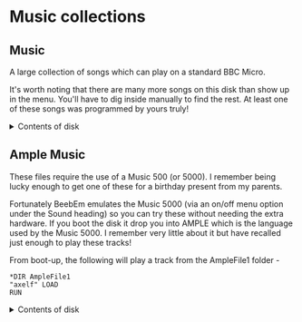 # Music collections

## Music
A large collection of songs which can play on a standard BBC Micro.

It's worth noting that there are many more songs on this disk than show up in the menu. You'll have to dig inside manually to find the rest. At least one of these songs was programmed by yours truly!
<details><summary>Contents of disk</summary>
&nbsp  
 
- airwolf
- axel-f
- black and white rag
- blue monday
- boogie
- brass
- breath
- bugaloo
- busters
- chi-mai
- chorus
- classic
- cold tea
- condor
- crows
- digitised
- entertain
- envdesign1
- envdesign2
- equinox
- eyes
- georgia
- ghost busters
- golden brown
- handle
- happy song
- joy
- muproc
- new song
- oxygene
- rondo
- seasons - _looks like one I may have done myself_
- sun down
- sweet dreams
- toccata
- tune
- whiter shad of pale
</details>

## Ample Music
These files require the use of a Music 500 (or 5000). I remember being lucky enough to get one of these for a birthday present from my parents.

Fortunately BeebEm emulates the Music 5000 (via an on/off menu option under the Sound heading) so you can try these without needing the extra hardware. If you boot the disk it drop you into AMPLE which is the language used by the Music 5000. I remember very little about it but have recalled just enough to play these tracks!

From boot-up, the following will play a track from the AmpleFile1 folder -
```
*DIR AmpleFile1
"axelf" LOAD
RUN
```

<details><summary>Contents of disk</summary>

### AmpleFile1
Maybe these tracks came with the Music 500?

<details><summary>Contents of folder</summary>
&nbsp  
 
- aintmis
- axelf
- babyel
- bohm
- bovree
- branden
- cav
- commun
- dallas
- donkey
- dress
- dynasty
- easty
- eye
- grprix
- handown
- hilly
- jbells
- kayleigh
- love
- lucky
- maple
- mart
- movecl
- MrX
- over
- palm
- popcorn
- prelude
- preset1
- song
- star
- starsky
- sunrise
- syncron
- teach
- tlord
- tubells
- virgin
- walk
- wild
- yesday
</details>

### AmpleFile2
Again, I don't know if these tracks came with the Music 500 or not

<details><summary>Contents of folder</summary>
&nbsp  
 
- adeline
- airwolf
- apache
- aria
- bceguy
- bugle
- bwrag
- chariot
- chimai
- crush
- csetup
- dizzy
- earth
- equinox
- fiddle
- fleurs
- floral
- ghost
- gigue
- jsongs
- lovers
- majest
- mull
- patter
- prels
- rend
- rio
- russian
- sky
- sonata
- sting
- svengal
- sweet
- take5
- third
- tiger
- tnblsb
- trudie
- waltz
- wast
- what
- ylovers
- zorba
</details>
  
### OwnWork
These compositions were definitely entered by me - I haven't tested them so have no idea what they're like. I was young and experimenting with the Music 500 so I wouldn't go expecting too much from them!

<details><summary>Contents of folder</summary>
&nbsp  
 
- boh
- DamBaccent
- DamBusters
- dig
- g
- heighho
- index
- it
- jj
- toccata
- WalkingAir
- whistle
- wow
  </details>
  </details>

